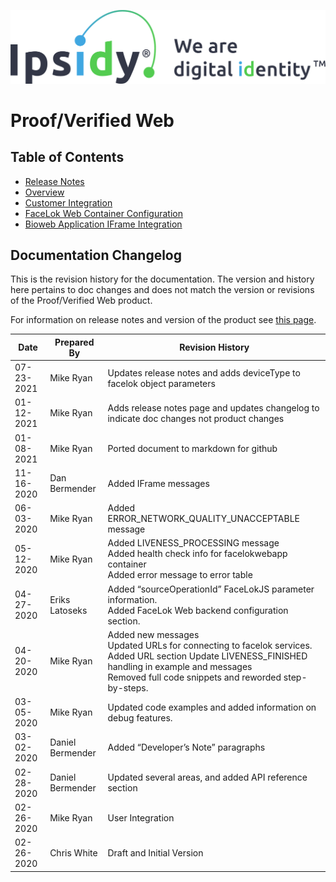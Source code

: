 ![Ipsidy](../images/ipsidy.png)
# Proof/Verified Web

## Table of Contents

- [Release Notes](./pages/releasenotes.md)
- [Overview](./pages/overview.md)
- [Customer Integration](./pages/customer-integration.md)
- [FaceLok Web Container Configuration](./pages/flweb-container-config.md)
- [Bioweb Application IFrame Integration](./page/../pages/bioweb-iframe-integration.md)

## Documentation Changelog

This is the revision history for the documentation.  The version and history here pertains to doc changes and does not match the version or revisions of the Proof/Verified Web product.

For information on release notes and version of the product see [this page](./pages/releasenotes.md).

| Date | Prepared By | Revision History |
| ---- | ----------- | ---------------- |
| 07-23-2021 | Mike Ryan | Updates release notes and adds deviceType to facelok object parameters |
| 01-12-2021 | Mike Ryan | Adds release notes page and updates changelog to indicate doc changes not product changes |
| 01-08-2021 | Mike Ryan | Ported document to markdown for github |
| 11-16-2020 | Dan Bermender | Added IFrame messages |
| 06-03-2020 | Mike Ryan | Added ERROR_NETWORK_QUALITY_UNACCEPTABLE message |
| 05-12-2020 | Mike Ryan | Added LIVENESS_PROCESSING message<br> Added health check info for facelokwebapp container<br> Added error message to error table |
| 04-27-2020 | Eriks Latoseks | Added “sourceOperationId” FaceLokJS parameter information.<br> Added FaceLok Web backend configuration section. |
| 04-20-2020 | Mike Ryan | Added new messages<br> Updated URLs for connecting to facelok services.<br> Added URL section Update LIVENESS_FINISHED handling in example and messages<br> Removed full code snippets and reworded step-by-steps. |
| 03-05-2020 | Mike Ryan | Updated code examples and added information on debug features. |
| 03-02-2020 | Daniel Bermender | Added “Developer’s Note” paragraphs |
| 02-28-2020 | Daniel Bermender | Updated several areas, and added API reference section |
| 02-26-2020 | Mike Ryan | User Integration |
| 02-26-2020 | Chris White | Draft and Initial Version |
